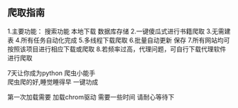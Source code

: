 ## 爬取指南
1.主要功能： 搜索功能  本地下载  数据库存储
2.一键傻瓜式进行书籍爬取 
3.无需建表 
4.所有任务自动化完成
5.多线程下载爬取
6.批量自动更新 保存
7.所有网站均可按照该项目进行相应下载或爬取
8.若频率过高，代理问题，可自行下载代理软件进行爬取


7天让你成为python 爬虫小能手  
爬虫爬的好,睡觉睡得早
一键功成 


第一次加载需要 加载chrom驱动 需要一些时间 请耐心等待下